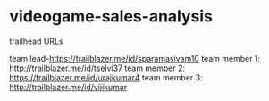 # videogame-sales-analysis

trailhead URLs

team lead-https://trailblazer.me/id/sparamasivam10
team member 1: http://trailblazer.me/id/tselvi37
team member 2:  https://trailblazer.me/id/urajkumar4
team member 3: http://trailblazer.me/id/vijikumar
